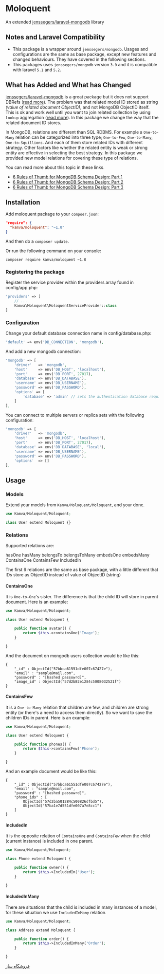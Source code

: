 # Moloquent
An extended [jenssegers/laravel-mongodb][1] library

## Notes and Laravel Compatibility

* This package is a wrapper around `jenssegers/mongodb`. Usages and
configurations are the same as base package, except new features and changed behaviours.
They have covered in the following sections.
* This packages uses `jenssegers/mongodb` version `3.0` and it is compatible
with laravel `5.1` and `5.2`.

## What has Added and What has Changed

[jenssegers/laravel-mongodb][1] is a great package but it does not support DBRefs
([read more][2]). The problem was that related model ID stored as
string *(value of related document ObjectID)*, and not MongoDB ObjectID itself.
This is ok and work well until you want to join related collection by using `lookup`
aggregation ([read more][3]). In this package we change the way that the related document
ID stores.

In MongoDB, relations are different than SQL RDBMS. For example a `One-to-Many` relation
can be categorized into three type; `One-to-Few`, `One-to-Many`, `One-to-Squillions`. And
each of them store related IDs with different strategy. Other factors like whether the
related entity is weak or strong entity are effective in selecting the best strategy.
In this package we provided new model relations for covering these type of relations.

You can read more about this topic in these links.
* [6 Rules of Thumb for MongoDB Schema Design: Part 1][4]
* [6 Rules of Thumb for MongoDB Schema Design: Part 2][5]
* [6 Rules of Thumb for MongoDB Schema Design: Part 3][6]

## Installation

Add moloquent package to your `compoer.json`:

```json
"require": {
  "kamva/moloquent": "~1.0"
}
```

And then do a `composer update`. 

Or run the following command on your console:

```
composer require kamva/moloquent ~1.0
```

### Registering the package
Register the service provider within the providers array found in config/app.php:

```php
'providers' => [
    // ...
    Kamva\Moloquent\MoloquentServiceProvider::class
]
```

### Configuration

Change your default database connection name in config/database.php:

```php
'default' => env('DB_CONNECTION', 'mongodb'),
```
And add a new mongodb connection:

```php
'mongodb' => [
    'driver'   => 'mongodb',
    'host'     => env('DB_HOST', 'localhost'),
    'port'     => env('DB_PORT', 27017),
    'database' => env('DB_DATABASE'),
    'username' => env('DB_USERNAME'),
    'password' => env('DB_PASSWORD'),
    'options' => [
        'database' => 'admin' // sets the authentication database required by mongo 3
    ]
],
```
You can connect to multiple servers or replica sets with the following configuration:

```php
'mongodb' => [
    'driver'   => 'mongodb',
    'host'     => env('DB_HOST', 'localhost'),
    'port'     => env('DB_PORT', 27017),
    'database' => env('DB_DATABASE', 'local'),
    'username' => env('DB_USERNAME'),
    'password' => env('DB_PASSWORD'),
    'options'  => []
],
```

## Usage

### Models

Extend your models from `Kamva/Moloquent/Moloquent`, and your done.

```php
use Kamva/Moloquent/Moloquent;

class User extend Moloquent {}
```

### Relations

Supported relations are:

hasOne
hasMany
belongsTo
belongsToMany
embedsOne
embedsMany
ContainsOne
ContainsFew
IncludedIn

The first 6 relations are the same as base package, with a little different that IDs store
as ObjectID instead of value of ObjectID (string)

#### ContainsOne

It is `One-to-One`'s sister. The difference is that the child ID will store in parent
document. Here is an example:

```php
use Kamva/Moloquent/Moloquent;

class User extend Moloquent {

    public function avatar() {
        return $this->containsOne('Image');
    }

}
```

And the document on mongodb users collection would be like this:

```bson
{
    "_id" : ObjectId("57bbca61551dfe007c67427e"),
    "email" : "sample@mail.com",
    "password" : "[hashed passowrd]",
    "image_id" : ObjectId("57d2b82e1284c5008032521f")
}
```

#### ContainsFew

It is a `One-to-Many` relation that children are few, and children are strong entity
(or there's a need to access them directly). So we want to save the children IDs in parent.
Here is an example:

```php
use Kamva/Moloquent/Moloquent;

class User extend Moloquent {

    public function phones() {
        return $this->containsFew('Phone');
    }

}
```

And an example document would be like this:

```bson
{
    "_id" : ObjectId("57bbca61551dfe007c67427e"),
    "email" : "sample@mail.com",
    "password" : "[hashed passowrd]",
    "phone_ids" : [
        ObjectId("57d2ba501284c500826dfbd5"),
        ObjectId("57ba1e7d551dfe007a7e8cc1")
    ]
}
```

#### IncludedIn

It is the opposite relation of `ContainsOne` and `ContainsFew` when the child (current instance) is included in
one parent.

```php
use Kamva/Moloquent/Moloquent;

class Phone extend Moloquent {

    public function owner() {
        return $this->IncludedIn('User');
    }

}
```

#### IncludedInMany

There are situations that the child is included in many instances of a model, for these situation we use
`IncludedInMany` relation. 

```php
use Kamva/Moloquent/Moloquent;

class Address extend Moloquent {

    public function order() {
        return $this->IncludedInMany('Order');
    }

}
```

[فروشگاه ساز][7]


[1]: https://github.com/jenssegers/laravel-mongodb
[2]: https://docs.mongodb.com/manual/reference/database-references/
[3]: https://docs.mongodb.com/master/reference/operator/aggregation/lookup/
[4]: http://blog.mongodb.org/post/87200945828/6-rules-of-thumb-for-mongodb-schema-design-part-1
[5]: http://blog.mongodb.org/post/87892923503/6-rules-of-thumb-for-mongodb-schema-design-part-2
[6]: http://blog.mongodb.org/post/88473035333/6-rules-of-thumb-for-mongodb-schema-design-part-3
[7]: http://kamva.ir
